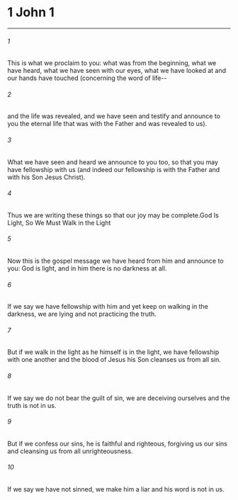 # 1 John 1
***



###### 1 
This is what we proclaim to you: what was from the beginning, what we have heard, what we have seen with our eyes, what we have looked at and our hands have touched (concerning the word of life-- 

###### 2 
and the life was revealed, and we have seen and testify and announce to you the eternal life that was with the Father and was revealed to us). 

###### 3 
What we have seen and heard we announce to you too, so that you may have fellowship with us (and indeed our fellowship is with the Father and with his Son Jesus Christ). 

###### 4 
Thus we are writing these things so that our joy may be complete.God Is Light, So We Must Walk in the Light 

###### 5 
Now this is the gospel message we have heard from him and announce to you: God is light, and in him there is no darkness at all. 

###### 6 
If we say we have fellowship with him and yet keep on walking in the darkness, we are lying and not practicing the truth. 

###### 7 
But if we walk in the light as he himself is in the light, we have fellowship with one another and the blood of Jesus his Son cleanses us from all sin. 

###### 8 
If we say we do not bear the guilt of sin, we are deceiving ourselves and the truth is not in us. 

###### 9 
But if we confess our sins, he is faithful and righteous, forgiving us our sins and cleansing us from all unrighteousness. 

###### 10 
If we say we have not sinned, we make him a liar and his word is not in us.
